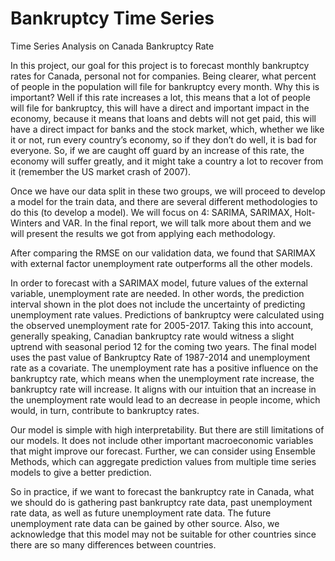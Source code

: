 # Bankruptcy Time Series

Time Series Analysis on Canada Bankruptcy Rate

In this project, our goal for this project is to forecast monthly bankruptcy rates for Canada, personal not for companies. Being clearer, what percent of people in the population will file for bankruptcy every month. Why this is important? Well if this rate increases a lot, this means that a lot of people will file for bankruptcy, this will have a direct and important impact in the economy, because it means that loans and debts will not get paid, this will have a direct impact for banks and the stock market, which, whether we like it or not, run every country’s economy, so if they don’t do well, it is bad for everyone. So, if we are caught off guard by an increase of this rate, the economy will suffer greatly, and it might take a country a lot to recover from it (remember the US market crash of 2007).

Once we have our data split in these two groups, we will proceed to develop a model for the train data, and there are several different methodologies to do this (to develop a model). We will focus on 4: SARIMA, SARIMAX, Holt-Winters and VAR. In the final report, we will talk more about them and we will present the results we got from applying each methodology.

After comparing the RMSE on our validation data, we found that SARIMAX with external factor unemployment rate outperforms all the other models.

In order to forecast with a SARIMAX model, future values of the external variable, unemployment rate are needed. In other words, the prediction interval shown in the plot does not include the uncertainty of predicting unemployment rate values. Predictions of bankruptcy were calculated using the observed unemployment rate for 2005-2017. Taking this into account, generally speaking, Canadian bankruptcy rate would witness a slight uptrend with seasonal period 12 for the coming two years.
The final model uses the past value of Bankruptcy Rate of 1987-2014 and unemployment rate as a covariate. The unemployment rate has a positive influence on the bankruptcy rate, which means when the unemployment rate increase, the bankruptcy rate will increase. It aligns with our intuition that an increase in the unemployment rate would lead to an decrease in people income, which would, in turn, contribute to bankruptcy rates.

Our model is simple with high interpretability. But there are still limitations of our models. It does not include other important macroeconomic variables that might improve our forecast. Further, we can consider using Ensemble Methods, which can aggregate prediction values from multiple time series models to give a better prediction.

So in practice, if we want to forecast the bankruptcy rate in Canada, what we should do is gathering past bankruptcy rate data, past unemployment rate data, as well as future unemployment rate data. The future unemployment rate data can be gained by other source. Also, we acknowledge that this model may not be suitable for other countries since there are so many differences between countries.

